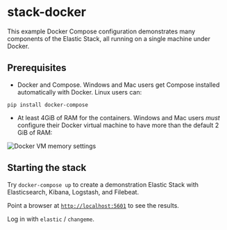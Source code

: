 # stack-docker
This example Docker Compose configuration demonstrates many components of the
Elastic Stack, all running on a single machine under Docker.

## Prerequisites
- Docker and Compose. Windows and Mac users get Compose installed automatically
with Docker. Linux users can:
```
pip install docker-compose
```

- At least 4GiB of RAM for the containers. Windows and Mac users _must_
configure their Docker virtual machine to have more than the default 2 GiB of
RAM:

![Docker VM memory settings](screenshots/docker-vm-memory-settings.png)

## Starting the stack
Try `docker-compose up` to create a demonstration Elastic Stack with
Elasticsearch, Kibana, Logstash, and Filebeat.

Point a browser at [`http://localhost:5601`](http://localhost:5601) to see the results.

Log in with `elastic` / `changeme`.
